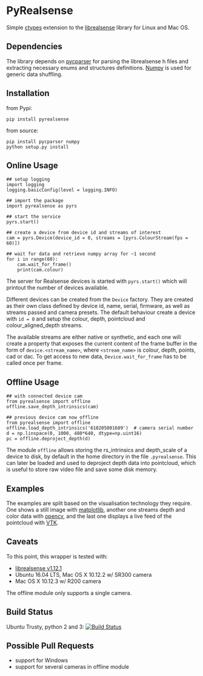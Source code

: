 # PyRealsense

Simple [ctypes](https://docs.python.org/2/library/ctypes.html) extension to the [librealsense](https://github.com/IntelRealSense/librealsense) library for Linux and Mac OS.


## Dependencies

The library depends on [pycparser](https://github.com/eliben/pycparser) for parsing the librealsense h files and extracting necessary enums and structures definitions. [Numpy](http://www.numpy.org/) is used for generic data shuffling.


## Installation
from Pypi:

    pip install pyrealsense

from source:

    pip install pycparser numpy
    python setup.py install


## Online Usage

    ## setup logging
    import logging
    logging.basicConfig(level = logging.INFO)

    ## import the package
    import pyrealsense as pyrs

    ## start the service
    pyrs.start()

    ## create a device from device id and streams of interest
    cam = pyrs.Device(device_id = 0, streams = [pyrs.ColourStream(fps = 60)])

    ## wait for data and retrieve numpy array for ~1 second
    for i in range(60):
        cam.wait_for_frame()
        print(cam.colour)

The server for Realsense devices is started with `pyrs.start()` which will printout the number of devices available.

Different devices can be created from the `Device` factory. They are created as their own class defined by device id, name, serial, firmware, as well as streams passed and camera presets. The default behaviour create a device with `id = 0` and setup the colour, depth, pointcloud and colour_aligned_depth streams.

The available streams are either native or synthetic, and each one will create a property that exposes the current content of the frame buffer in the form of `device.<stream_name>`, where `<stream_name>` is colour, depth, points, cad or dac. To get access to new data, `Device.wait_for_frame` has to be called once per frame.


## Offline Usage
```
## with connected device cam
from pyrealsense import offline
offline.save_depth_intrinsics(cam)
```

```
## previous device cam now offline
from pyrealsense import offline
offline.load_depth_intrinsics('610205001689')  # camera serial number
d = np.linspace(0, 1000, 480*640, dtype=np.uint16)
pc = offline.deproject_depth(d)
```

The module `offline` allows storing the rs_intrinsics and depth_scale of a device to disk, by default in the home directory in the file `.pyrealsense`. This can later be loaded and used to deproject depth data into pointcloud, which is useful to store raw video file and save some disk memory.


## Examples

The examples are split based on the visualisation technology they require. One shows a still image with [matplotlib](http://matplotlib.org/), another one streams depth and color data with [opencv](http://opencv.org/), and the last one displays a live feed of the pointcloud with [VTK](http://www.vtk.org/).


## Caveats

To this point, this wrapper is tested with:

- [librealsense v1.12.1](https://github.com/IntelRealSense/librealsense/tree/v1.12.1)
- Ubuntu 16.04 LTS, Mac OS X 10.12.2 w/ SR300 camera
- Mac OS X 10.12.3 w/ R200 camera

The offline module only supports a single camera.


## Build Status

Ubuntu Trusty, python 2 and 3: [![Build Status](https://travis-ci.org/toinsson/pyrealsense.svg?branch=master)](https://travis-ci.org/toinsson/pyrealsense)


## Possible Pull Requests

- support for Windows
- support for several cameras in offline module
